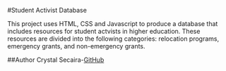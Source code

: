 #Student Activist Database

This project uses HTML, CSS and Javascript to produce a database that includes resources for student actvists in higher education. These resources are divided into the following categories: relocation programs, emergency grants, and non-emergency grants. 

##Author
Crystal Secaira-[GitHub](https://github.com/csecaira)


